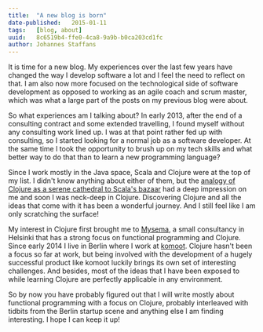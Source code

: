 ```yaml
---
title:  "A new blog is born"
date-published:   2015-01-11
tags:   [blog, about]
uuid:   8c6519b4-ffe0-4ca8-9a9b-b0ca203cd1fc
author: Johannes Staffans
---
```


It is time for a new blog. My experiences over the last few years have changed the way I develop software a lot and I feel the need to reflect on that. 
I am also now more focused on the technological side of software development as opposed to working as an agile coach and scrum master, which was what
a large part of the posts on my previous blog were about. 

So what experiences am I talking about? In early 2013, after the end of a consulting contract and some extended travelling, 
I found myself without any consulting work lined up. I was at that point rather fed up with consulting, so I started looking
for a normal job as a software developer. At the same time I took the opportunity to brush up on my tech skills and what 
better way to do that than to learn a new programming language?

Since I work mostly in the Java space, Scala and Clojure were at the top of my list. I didn't know anything about either of
them, but the [analogy of Clojure as a serene cathedral to Scala's bazaar][scala-clojure-cathedral] had a deep impression on me 
and soon I was neck-deep in Clojure. Discovering Clojure and all the ideas that come with it has been a wonderful journey. 
And I still feel like I am only scratching the surface!

My interest in Clojure first brought me to [Mysema][mysema], a small consultancy in Helsinki that has a strong focus
on functional programming and Clojure. Since early 2014 I live in Berlin where I work at [komoot][komoot]. Clojure
hasn't been a focus so far at work, but being involved with the development of a hugely successful product like komoot 
luckily brings its own set of interesting challenges. And besides, most of the ideas that I have been exposed to while learning 
Clojure are perfectly applicable in any environment. 

So by now you have probably figured out that I will write mostly about functional programming with a focus on Clojure,
probably interleaved with tidbits from the Berlin startup scene and anything else I am finding interesting. I hope
I can keep it up!

[scala-clojure-cathedral]: http://java.dzone.com/articles/my-scala-vs-clojure-impression
[mysema]: http://mysema.com/
[komoot]: https://www.komoot.de





